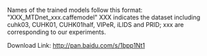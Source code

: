 Names of the trained models follow this format: "XXX_MTDnet_xxx.caffemodel"
XXX indicates the dataset including cuhk03, CUHK01, CUHK01half, VIPeR, iLIDS and PRID;
xxx are corresponding to our experiments.

Download Link: http://pan.baidu.com/s/1bpp1Nt1